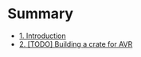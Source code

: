 # Summary

- [1. Introduction](./001-introduction.md)
- [2. [TODO] Building a crate for AVR](./002-building-a-crate-for-avr.md)
